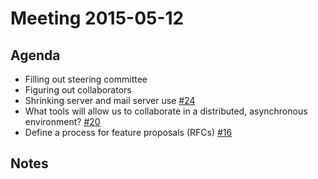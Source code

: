 # Meeting 2015-05-12

## Agenda
* Filling out steering committee
* Figuring out collaborators
* Shrinking server and mail server use [#24](https://github.com/technicalmachine/tessel-project/issues/24)
* What tools will allow us to collaborate in a distributed, asynchronous environment? [#20](https://github.com/technicalmachine/tessel-project/issues/20)
* Define a process for feature proposals (RFCs) [#16](https://github.com/technicalmachine/tessel-project/issues/16)

## Notes
